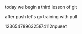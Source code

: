 today we begin a third lesson of git

after push let's go training with pull

1236547896325874112привет